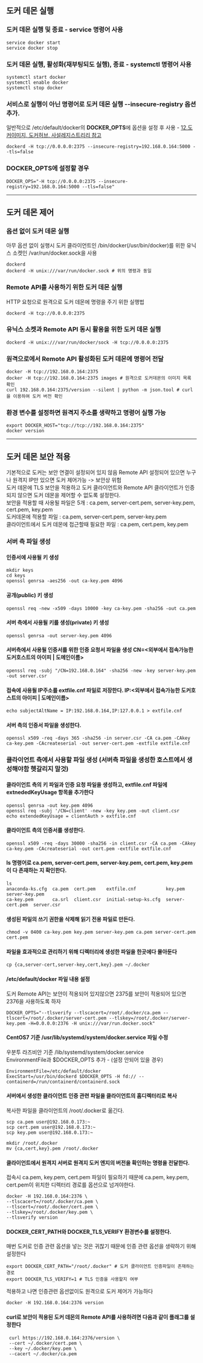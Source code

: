 ## 도커 데몬 실행

### 도커 데몬 실행 및 종료 - service 명령어 사용
```
service docker start
service docker stop
```

###  도커 데몬 실행, 활성화(재부팅되도 실행), 종료 - systemctl 명령어 사용
```
systemctl start docker
systemctl enable docker
systemctl stop docker
```

### 서비스로 실행이 아닌 명령어로 도커 데몬 실행 --insecure-registry 옵션 추가.
일반적으로 /etc/default/docker의 **DOCKER_OPTS**에 옵션을 설정 후 사용 - [12.도커이미지, 도커허브, 사설레지스트리리 참고](https://github.com/kiosk123/docker-study/tree/master/12.%EB%8F%84%EC%BB%A4%EC%9D%B4%EB%AF%B8%EC%A7%80%2C%20%EB%8F%84%EC%BB%A4%ED%97%88%EB%B8%8C%2C%20%EC%82%AC%EC%84%A4%EB%A0%88%EC%A7%80%EC%8A%A4%ED%8A%B8%EB%A6%AC)  

```
dockerd -H tcp://0.0.0.0:2375 --insecure-registry=192.168.0.164:5000 --tls=false
```

### DOCKER_OPTS에 설정할 경우
```
DOCKER_OPS="-H tcp://0.0.0.0:2375 --insecure-registry=192.168.0.164:5000 --tls=false"
```

---------------------------------------------------------------------------------------------------
## 도커 데몬 제어

### 옵션 없이 도커 데몬 실행
아무 옵션 없이 실행시 도커 클라이언트인 /bin/docker(/usr/bin/docker)를 위한 유닉스 소켓인 /var/run/docker.sock을 사용

```
dockerd
dockerd -H unix:///var/run/docker.sock # 위의 명령과 동일
```

### Remote API를 사용하기 위한 도커 데몬 실행
HTTP 요청으로 원격으로 도커 데몬에 명령을 주기 위한 실행법

```
dockerd -H tcp://0.0.0.0:2375
```

### 유닉스 소켓과 Remote API 동시 활용을 위한 도커 데몬 실행

```
dockerd -H unix:///var/run/docker/sock -H tcp://0.0.0.0:2375
```

### 원격으로에서 Remote API 활성화된 도커 데몬에 명령어 전달

```
docker -H tcp://192.168.0.164:2375 
docker -H tcp://192.168.0.164:2375 images # 원격으로 도커데몬의 이미지 목록 확인
curl 192.168.0.164:2375/version --silent | python -m json.tool # curl을 이용하여 도커 버전 확인
```

### 환경 변수를 설정하면 원격지 주소를 생략하고 명령어 실행 가능

```
export DOCKER_HOST="tcp://tcp://192.168.0.164:2375"
docker version
```

--------------------------------------------------------------------------------------------------

## 도커 데몬 보안 적용
기본적으로 도커는 보안 연결이 설정되어 있지 않음 Remote API 설정되어 있으면 누구나 원격지 IP만 있으면 도커 제어가능 -> 보안상 위험  
도커 데몬에 TLS 보안을 적용하고 도커 클라이언트와 Remote API 클라이언트가 인증되지 않으면 도커 데몬을 제어할 수 없도록 설정한다.  
보안을 적용할 때 사용될 파일은 5개 : ca.pem, server-cert.pem, server-key.pem, cert.pem, key.pem  
도커데몬에 적용할 파일 : ca.pem, server-cert.pem, server-key.pem  
클라이언트에서 도커 데몬에 접근할때 필요한 파일 : ca.pem, cert.pem, key.pem

### 서버 측 파일 생성
#### 인증서에 사용될 키 생성

```
mkdir keys
cd keys
openssl genrsa -aes256 -out ca-key.pem 4096
```
#### 공개(public) 키 생성
```
openssl req -new -x509 -days 10000 -key ca-key.pem -sha256 -out ca.pem
```

#### 서버 측에서 사용될 키를 생성(private) 키 생성
```
openssl genrsa -out server-key.pem 4096
```

#### 서버측에서 사용될 인증서를 위한 인증 요청서 파일을 생성 CN=<외부에서 접속가능한 도커호스트의 아이피 | 도메인이름>
```
openssl req -subj "/CN=192.168.0.164" -sha256 -new -key server-key.pem -out server.csr
```

#### 접속에 사용될 IP주소를 extfile.cnf 파일로 저장한다. IP:<외부에서 접속가능한 도커호스트의 아이피 | 도메인이름>
```
echo subjectAltName = IP:192.168.0.164,IP:127.0.0.1 > extfile.cnf
 ```
 
#### 서버 측의 인증서 파일을 생성한다.
```
openssl x509 -req -days 365 -sha256 -in server.csr -CA ca.pem -CAkey ca-key.pem -CAcreateserial -out server-cert.pem -extfile extfile.cnf
```

### 클라이언트 측에서 사용할 파일 생성 (서버측 파일을 생성한 호스트에서 생성해야함 헷갈리지 말것)
#### 클라이언트 측의 키 파일과 인증 요청 파일을 생성하고, extfile.cnf 파일에 extnededKeyUsage 항목을 추가한다
```
openssl genrsa -out key.pem 4096
openssl req -subj '/CN=client' -new -key key.pem -out client.csr
echo extendedKeyUsage = clientAuth > extfile.cnf
```

#### 클라이언트 측의 인증서를 생성한다.
```
openssl x509 -req -days 30000 -sha256 -in client.csr -CA ca.pem -CAkey ca-key.pem -CAcreateserial -out cert.pem -extfile extfile.cnf
```

#### ls 명령어로 ca.pem, server-cert.pem, server-key.pem, cert.pem, key.pem이 다 존재하는 지 확인한다.
```
ls
anaconda-ks.cfg  ca.pem  cert.pem    extfile.cnf           key.pem          server-key.pem
ca-key.pem       ca.srl  client.csr  initial-setup-ks.cfg  server-cert.pem  server.csr
```

#### 생성된 파일의 쓰기 권한을 삭제해 읽기 전용 파일로 만든다.
```
chmod -v 0400 ca-key.pem key.pem server-key.pem ca.pem server-cert.pem cert.pem
```

#### 파일을 효과적으로 관리하기 위해 디렉터리에 생성한 파일을 한곳에다 몰아둔다
```
cp {ca,server-cert,server-key,cert,key}.pem ~/.docker
```
#### /etc/default/docker 파일 내용 설정
도커 Remote API는 보안이 적용되어 있지않으면 2375를 보안이 적용되어 있으면 2376을 사용하도록 하자

```
DOCKER_OPTS="--tlsverify --tlscacert=/root/.docker/ca.pem --tlscert=/root/.docker/server-cert.pem --tlskey=/root/.docker/server-key.pem -H=0.0.0.0:2376 -H unix:///var/run.docker.sock"
```

#### CentOS7 기준 /usr/lib/systemd/system/docker.service 파일 수정
 우분투 라즈비안 기준 /lib/systemd/system/docker.service  
EnvironmentFile과 $DOCKER_OPTS 추가 - (설정 안되어 있을 경우)

```
EnvironmentFile=/etc/default/docker
ExecStart=/usr/bin/dockerd $DOCKER_OPTS -H fd:// --containerd=/run/containerd/containerd.sock
```

#### 서버에서 생성한 클라이언트 인증 관련 파일을 클라이언트의 홈디렉터리로 복사
복사한 파일을 클라이언트의 /root/.docker로 옮긴다.

```
scp ca.pem user@192.168.0.173:~
scp cert.pem user@192.168.0.173:~
scp key.pem user@192.168.0.173:~

mkdir /root/.docker
mv {ca,cert,key}.pem /root/.docker
```

#### 클라이언트에서 원격지 서버로 원격지 도커 엔지의 버전을 확인하는 명령을 전달한다.
접속시 ca.pem, key.pem, cert.pem 파일이 필요하기 때문에 ca.pem, key.pem, cert.pem이 위치한  디렉터리 경로를 옵션으로 넘겨야한다.

```
docker -H 192.168.0.164:2376 \
--tlscacert=/root/.docker/ca.pem \
--tlscert=/root/.docker/cert.pem \
--tlskey=/root/.docker/key.pem \
--tlsverify version
```

#### DOCKER_CERT_PATH와 DOCKER_TLS_VERIFY 환경변수를 설정한다.
매번 도커로 인증 관련 옵션을 넣는 것은 귀찮기 때문에 인증 관련 옵션을 생략하기 위해 설정한다

```
export DOCKER_CERT_PATH="/root/.docker" # 도커 클라이언트 인증파일이 존재하는 경로
export DOCKER_TLS_VERIFY=1 # TLS 인증을 사용할지 여부
```

적용하고 나면 인증관련 옵션없이도 원격으로 도커 제어가 가능하다

```
docker -H 192.168.0.164:2376 version
```

#### curl로 보안이 적용된 도커 데몬의 Remote API를 사용하려면 다음과 같이 플래그를 설정한다

```
 curl https://192.168.0.164:2376/version \
 --cert ~/.docker/cert.pem \
 --key ~/.docker/key.pem \
 --cacert ~/.docker/ca.pem
```

